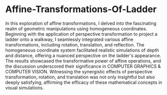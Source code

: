 # Affine-Transformations-Of-Ladder
In this exploration of affine transformations, I delved into the fascinating realm of geometric manipulations using homogeneous coordinates. Beginning with the application of perspective transformation to project a ladder onto a walkway, I seamlessly integrated various affine transformations, including rotation, translation, and reflection. The homogeneous coordinate system facilitated realistic simulations of depth and distance, offering a nuanced perspective on the ladder's appearance. The results showcased the transformative power of affine operations, and the discussion underscored their significance in  COMPUTER GRAPHICS & COMPUTER VISION. Witnessing the synergistic effects of perspective transformation, rotation, and translation was not only insightful but also deeply satisfying, affirming the efficacy of these mathematical concepts in visual simulations.
